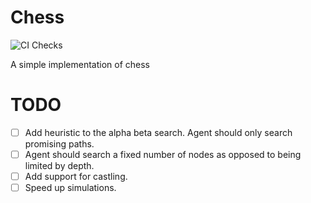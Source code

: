 # Chess
![CI Checks](https://github.com/laegsgaardTroels/chess/workflows/CI%20Checks/badge.svg)

A simple implementation of chess

# TODO

- [ ] Add heuristic to the alpha beta search. Agent should only search promising paths.
- [ ] Agent should search a fixed number of nodes as opposed to being limited by depth.
- [ ] Add support for castling.
- [ ] Speed up simulations.
